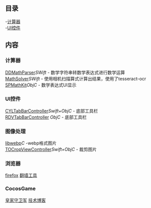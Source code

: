 ## 目录
-[计算器](#计算器)  
-[UI控件](#UI控件)

## 内容
### 计算器
  [DDMathParser](https://github.com/davedelong/DDMathParser)*SWift* - 数学字符串转数学表达式进行数学运算  
  [MathSolver](https://github.com/onmyway133/MathSolver)*SWift* - 使用相机扫描算式计算出结果，使用了tesseract-ocr  
  [SPMathKit](https://github.com/CodingSha/SPMathKit)*ObjC* - 数学表达式UI显示  
  
### UI控件
  [CYLTabBarController](https://github.com/ChenYilong/CYLTabBarController.git)*Swift+ObjC* - 底部工具栏  
  [RDVTabBarController](https://github.com/robbdimitrov/RDVTabBarController.git) *ObjC* - 底部工具栏  

### 图像处理
  [libwebp](https://github.com/webmproject/libwebp)*C* -webp格式图片  
  [TOCropViewController](https://github.com/TimOliver/TOCropViewController)*Swift+ObjC* - 裁剪图片  
### 浏览器
  [firefox](https://github.com/mozilla-mobile) [翻墙工具](https://github.com/killgcd/FirefoxFQ)

### CocosGame
  [皇家守卫军](https://github.com/wuhaoyu1990/KingdomRush) [技术博客](https://blog.csdn.net/oshunz)

